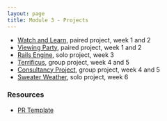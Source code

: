 ```yaml
---
layout: page
title: Module 3 - Projects
---
```


* [Watch and Learn](./watch-and-learn/index), paired project, week 1 and 2
* [Viewing Party](./viewing_party/index), paired project, week 1 and 2
* [Rails Engine](./rails_engine), solo project, week 3
* [Terrificus](./terrificus), group project, week 4 and 5
* [Consultancy Project](./consultancy), group project, week 4 and 5
* [Sweater Weather](./sweater_weather), solo project, week 6


### Resources
- [PR Template](./pr_template)
